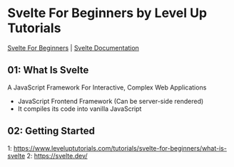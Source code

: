 # Svelte For Beginners by Level Up Tutorials

[Svelte For Beginners](1) | [Svelte Documentation](2)

## 01: What Is Svelte

A JavaScript Framework For Interactive, Complex Web Applications

- JavaScript Frontend Framework (Can be server-side rendered)
- It compiles its code into vanilla JavaScript

## 02: Getting Started


1: https://www.leveluptutorials.com/tutorials/svelte-for-beginners/what-is-svelte
2: https://svelte.dev/
